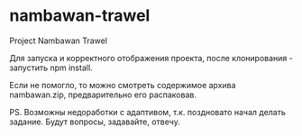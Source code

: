 # nambawan-trawel
Project Nambawan Trawel


Для запуска и корректного отображения проекта, после клонирования - запустить npm install.

Если не помогло, то можно смотреть содержимое архива nambawan.zip, предварительно его распаковав.

PS. Возможны недоработки с адаптивом, т.к. поздновато начал делать задание. Будут вопросы, задавайте, отвечу.